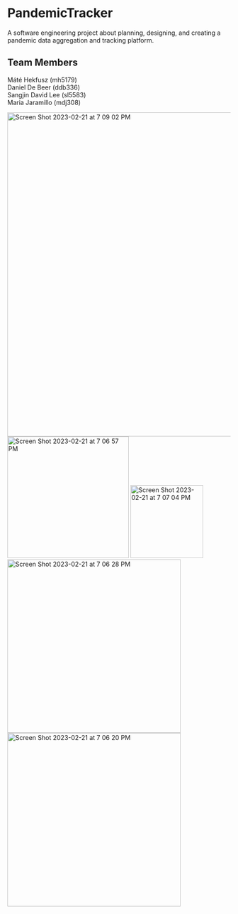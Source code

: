 # PandemicTracker
<p>A software engineering project about planning, designing, and creating a pandemic data aggregation and tracking platform.</p>

<p><h2><strong>Team Members</strong></h2>

Máté Hekfusz (mh5179)<br>
Daniel De Beer (ddb336)<br>
Sangjin David Lee (sl5583)<br>
Maria Jaramillo (mdj308)

</p>

<img width="730" alt="Screen Shot 2023-02-21 at 7 09 02 PM" src="https://user-images.githubusercontent.com/24204239/220314912-90ae5d42-41b8-4b9a-8351-480a72be6a63.png">

<img width="274" alt="Screen Shot 2023-02-21 at 7 06 57 PM" src="https://user-images.githubusercontent.com/24204239/220314455-e8b16553-1f61-47e1-ae38-79a279a3a256.png">

<img width="164" alt="Screen Shot 2023-02-21 at 7 07 04 PM" src="https://user-images.githubusercontent.com/24204239/220314481-c6402b9b-e099-4d7d-bf62-3cba040f59ae.png">

<img width="391" alt="Screen Shot 2023-02-21 at 7 06 28 PM" src="https://user-images.githubusercontent.com/24204239/220314505-248dcf94-714e-42cf-add9-ed59be3686de.png">

<img width="391" alt="Screen Shot 2023-02-21 at 7 06 20 PM" src="https://user-images.githubusercontent.com/24204239/220314527-6bace81b-93a9-43b0-b0a2-209ed4b8e86c.png">
